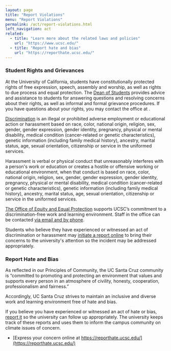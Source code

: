 ```yaml
---
layout: page
title: "Report Violations"
menu: "Report Violations"
permalink: /act/report-violations.html
left_navigation: act
related:
  - title: "Learn more about the related laws and policies"
    url: "https://www.ucsc.edu/"
  - title: "Report hate and bias"
    url: "https://reporthate.ucsc.edu/"
---
```


### Student Rights and Grievances

At the University of California, students have constitutionally protected rights of free expression, speech, assembly and worship, as well as rights to due process and equal protection. The [Dean of Students](https://deanofstudents.ucsc.edu/) provides advice and assistance to students for answering questions and resolving concerns about their rights, as well as informal and formal grievance procedures. If you have questions about your rights, you may contact the office at .

[Discrimination](https://equity.ucsc.edu/index.html) is an illegal or prohibited adverse employment or educational action or harassment based on race, color, national origin, religion, sex, gender, gender expression, gender identity, pregnancy, physical or mental disability, medical condition (cancer-related or genetic characteristics), genetic information (including family medical history), ancestry, marital status, age, sexual orientation, citizenship or service in the uniformed services.

Harassment is verbal or physical conduct that unreasonably interferes with a person's work or education or creates a hostile or offensive working or educational environment, when that conduct is based on race, color, national origin, religion, sex, gender, gender expression, gender identity, pregnancy, physical or mental disability, medical condition (cancer-related or genetic characteristics), genetic information (including family medical history), ancestry, marital status, age, sexual orientation, citizenship or service in the uniformed services.

[The Office of Equity and Equal Protection](https://equity.ucsc.edu/index.html) supports UCSC’s commitment to a discrimination-free work and learning environment. Staff in the office can be contacted [via email and by phone](https://equity.ucsc.edu/about/contact.html).

Students who believe they have experienced or witnessed an act of discrimination or harassment may [initiate a report online](https://equity.ucsc.edu/index.html) to bring their concerns to the university's attention so the incident may be addressed appropriately.   

### Report Hate and Bias

As reflected in our Principles of Community, the UC Santa Cruz community is “committed to promoting and protecting an environment that values and supports every person in an atmosphere of civility, honesty, cooperation, professionalism and fairness.”

Accordingly, UC Santa Cruz strives to maintain an inclusive and diverse work and learning environment free of hate and bias.

If you believe you have experienced or witnessed an act of hate or bias, [report it](https://reporthate.ucsc.edu/) so the university can follow up appropriately. The university keeps track of these reports and uses them to inform the campus community on climate issues of concern.

- [Express your concern online at https://reporthate.ucsc.edu/](https://reporthate.ucsc.edu/)

